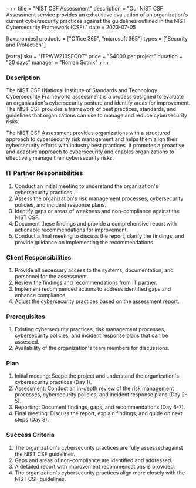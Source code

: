 +++
title = "NIST CSF Assessment"
description = "Our NIST CSF Assessment service provides an exhaustive evaluation of an organization's current cybersecurity practices against the guidelines outlined in the NIST Cybersecurity Framework (CSF)."
date = 2023-07-05

[taxonomies]
products = ["Office 365", "microsoft 365"]
types = ["Security and Protection"]

[extra]
sku = "ITPWW210SECOT"
price = "$4000 per project"
duration = "30 days"
manager = "Roman Sotnik"
+++

### Description

The NIST CSF (National Institute of Standards and Technology Cybersecurity Framework) assessment is a process designed to evaluate an organization's cybersecurity posture and identify areas for improvement. The NIST CSF provides a framework of best practices, standards, and guidelines that organizations can use to manage and reduce cybersecurity risks.

The NIST CSF Assessment provides organizations with a structured approach to cybersecurity risk management and helps them align their cybersecurity efforts with industry best practices. It promotes a proactive and adaptive approach to cybersecurity and enables organizations to effectively manage their cybersecurity risks.

### IT Partner Responsibilities

1. Conduct an initial meeting to understand the organization's cybersecurity practices.
2. Assess the organization's risk management processes, cybersecurity policies, and incident response plans.
3. Identify gaps or areas of weakness and non-compliance against the NIST CSF.
4. Document these findings and provide a comprehensive report with actionable recommendations for improvement.
5. Conduct a final meeting to discuss the report, clarify the findings, and provide guidance on implementing the recommendations.

### Client Responsibilities

1. Provide all necessary access to the systems, documentation, and personnel for the assessment.
2. Review the findings and recommendations from IT partner.
3. Implement recommended actions to address identified gaps and enhance compliance.
4. Adjust the cybersecurity practices based on the assessment report.

### Prerequisites

1. Existing cybersecurity practices, risk management processes, cybersecurity policies, and incident response plans that can be assessed.
2. Availability of the organization's team members for discussions.

### Plan

1. Initial meeting: Scope the project and understand the organization's cybersecurity practices (Day 1).
2. Assessment: Conduct an in-depth review of the risk management processes, cybersecurity policies, and incident response plans (Day 2-5).
3. Reporting: Document findings, gaps, and recommendations (Day 6-7).
4. Final meeting: Discuss the report, explain findings, and guide on next steps (Day 8).

### Success Criteria

1. The organization's cybersecurity practices are fully assessed against the NIST CSF guidelines.
2. Gaps and areas of non-compliance are identified and addressed.
3. A detailed report with improvement recommendations is provided.
4. The organization's cybersecurity practices align more closely with the NIST CSF guidelines.



